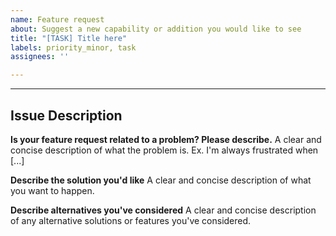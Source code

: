 ```yaml
---
name: Feature request
about: Suggest a new capability or addition you would like to see
title: "[TASK] Title here"
labels: priority_minor, task
assignees: ''

---
```


--------
Issue Description
--------

**Is your feature request related to a problem? Please describe.**
A clear and concise description of what the problem is. Ex. I'm always frustrated when [...]

**Describe the solution you'd like**
A clear and concise description of what you want to happen.

**Describe alternatives you've considered**
A clear and concise description of any alternative solutions or features you've considered.
